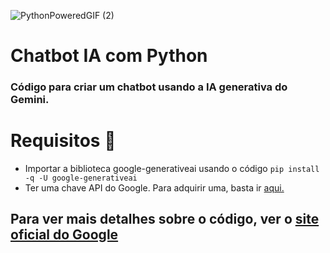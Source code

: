 ![PythonPoweredGIF (2)](https://github.com/user-attachments/assets/f4d4c6ab-7a00-49ad-9895-f0c4ca9ce8e0)
# Chatbot IA com Python
### Código para criar um chatbot usando a IA generativa do Gemini.

# Requisitos 🧩
* Importar a biblioteca google-generativeai usando o código `pip install -q -U google-generativeai`
* Ter uma chave API do Google. Para adquirir uma, basta ir [aqui.](https://makersuite.google.com/app/apikey?hl=pt-br)

 ## Para ver mais detalhes sobre o código, ver o [site oficial do Google](https://ai.google.dev/gemini-api/docs/get-started/tutorial?lang=python&hl=pt-br)

